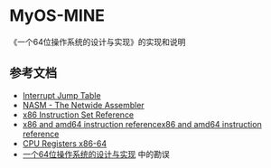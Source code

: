 # MyOS-MINE

《一个64位操作系统的设计与实现》的实现和说明

## 参考文档

- [Interrupt Jump Table](http://www.ctyme.com/intr/int.htm)
- [NASM - The Netwide Assembler](https://www.nasm.us/doc/)
- [x86 Instruction Set Reference](https://c9x.me/x86/)
- [x86 and amd64 instruction referencex86 and amd64 instruction reference](https://www.felixcloutier.com/x86/)
- [CPU Registers x86-64](https://wiki.osdev.org/CPU_Registers_x86-64)
- [一个64位操作系统的设计与实现](http://www.ituring.com.cn/book/2450) 中的勘误